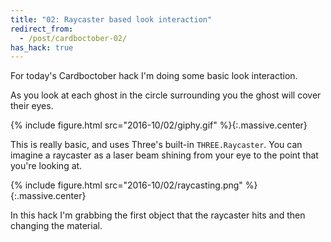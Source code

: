 ```yaml
---
title: "02: Raycaster based look interaction"
redirect_from:
  - /post/cardboctober-02/
has_hack: true
---
```


For today's Cardboctober hack I'm doing some basic look interaction.

As you look at each ghost in the circle surrounding you the ghost will cover their eyes.

<!-- more -->

{% include figure.html src="2016-10/02/giphy.gif" %}{:.massive.center}

This is really basic, and uses Three's built-in `THREE.Raycaster`. You can imagine a raycaster as a laser beam shining from your eye to the point that you're looking at.

{% include figure.html src="2016-10/02/raycasting.png" %}{:.massive.center}

In this hack I'm grabbing the first object that the raycaster hits and then changing the material.

